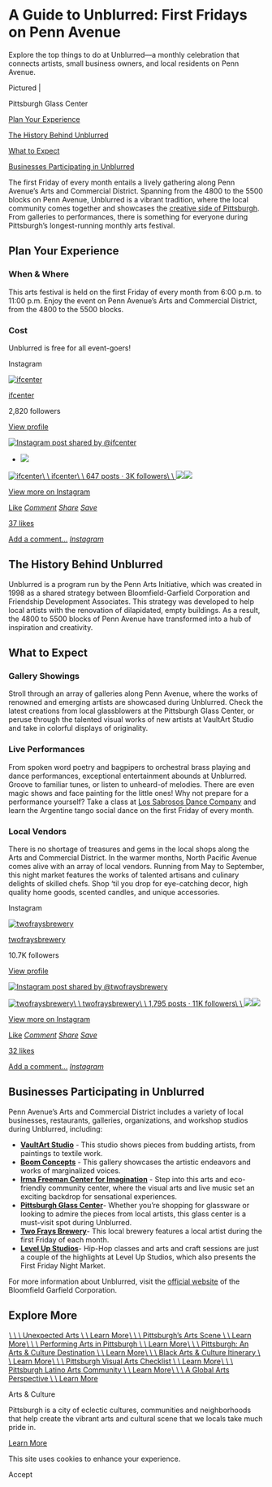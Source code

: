 # A Guide to Unblurred: First Fridays on Penn Avenue

Explore the top things to do at Unblurred—a monthly celebration that connects artists, small business owners, and local residents on Penn Avenue.

Pictured \|

Pittsburgh Glass Center

[Plan Your Experience](https://www.visitpittsburgh.com/blog/unblurred-first-fridays/#jlplan-your-experience)

[The History Behind Unblurred](https://www.visitpittsburgh.com/blog/unblurred-first-fridays/#jlthe-history-behind-unblurred)

[What to Expect](https://www.visitpittsburgh.com/blog/unblurred-first-fridays/#jlwhat-to-expect)

[Businesses Participating in Unblurred](https://www.visitpittsburgh.com/blog/unblurred-first-fridays/#jlbusinesses-participating-in-unblurred)

The first Friday of every month entails a lively gathering along Penn Avenue’s Arts and Commercial District. Spanning from the 4800 to the 5500 blocks on Penn Avenue, Unblurred is a vibrant tradition, where the local community comes together and showcases the [creative side of Pittsburgh](https://www.visitpittsburgh.com/things-to-do/arts-culture/). From galleries to performances, there is something for everyone during Pittsburgh’s longest-running monthly arts festival.

## Plan Your Experience

### When & Where

This arts festival is held on the first Friday of every month from 6:00 p.m. to 11:00 p.m. Enjoy the event on Penn Avenue’s Arts and Commercial District, from the 4800 to the 5500 blocks.

### Cost

Unblurred is free for all event-goers!

Instagram

[![ifcenter](https://scontent-lax3-1.cdninstagram.com/v/t51.2885-19/13402426_1869813743245808_1358278373_a.jpg?stp=dst-jpg_s150x150_tt6&efg=eyJ2ZW5jb2RlX3RhZyI6InByb2ZpbGVfcGljLmRqYW5nby4zMjAuYzIifQ&_nc_ht=scontent-lax3-1.cdninstagram.com&_nc_cat=108&_nc_oc=Q6cZ2QGPapEUidgExH17Ffd8g0W-Ot2u9qZz093K-atU9U_KEvVDYDcCZY92iTLmTzA-S0I&_nc_ohc=HrnqyhSSKr8Q7kNvwEwBDfy&_nc_gid=FkqERW7dJESKjof2aEbW5Q&edm=APs17CUBAAAA&ccb=7-5&oh=00_Aff_pQlG6lO61jjqAs5KCve2RmSWM9M6ouFZ3X-1aUdsfA&oe=68EB2357&_nc_sid=10d13b)](https://www.instagram.com/stories/ifcenter/?utm_source=ig_embed&ig_rid=7c72bf8b-33ba-47cf-b372-c1c9598ba107)

[ifcenter](https://www.instagram.com/ifcenter/?utm_source=ig_embed&ig_rid=7c72bf8b-33ba-47cf-b372-c1c9598ba107)

2,820 followers

[View profile](https://www.instagram.com/ifcenter/?utm_source=ig_embed&ig_rid=7c72bf8b-33ba-47cf-b372-c1c9598ba107)

[![Instagram post shared by @ifcenter](https://scontent-lax3-2.cdninstagram.com/v/t39.30808-6/366940067_18299476159115239_2915264116941599483_n.jpg?stp=dst-jpg_e15_tt6&_nc_ht=scontent-lax3-2.cdninstagram.com&_nc_cat=107&_nc_oc=Q6cZ2QGPapEUidgExH17Ffd8g0W-Ot2u9qZz093K-atU9U_KEvVDYDcCZY92iTLmTzA-S0I&_nc_ohc=ZgnTpw0tlyMQ7kNvwHf10dT&_nc_gid=FkqERW7dJESKjof2aEbW5Q&edm=APs17CUAAAAA&ccb=7-5&oh=00_Afe00MOK8W4gKfSl0kEBznOYrWoHCAJzm5RJ0851dKT0yA&oe=68EB066F&_nc_sid=10d13b)](https://www.instagram.com/p/CvyIVv1MErs/?utm_source=ig_embed&ig_rid=7c72bf8b-33ba-47cf-b372-c1c9598ba107)

- ![](https://scontent-lax3-2.cdninstagram.com/v/t39.30808-6/366940067_18299476159115239_2915264116941599483_n.jpg?stp=dst-jpg_e15_tt6&_nc_ht=scontent-lax3-2.cdninstagram.com&_nc_cat=107&_nc_oc=Q6cZ2QGPapEUidgExH17Ffd8g0W-Ot2u9qZz093K-atU9U_KEvVDYDcCZY92iTLmTzA-S0I&_nc_ohc=ZgnTpw0tlyMQ7kNvwHf10dT&_nc_gid=FkqERW7dJESKjof2aEbW5Q&edm=APs17CUAAAAA&ccb=7-5&oh=00_Afe00MOK8W4gKfSl0kEBznOYrWoHCAJzm5RJ0851dKT0yA&oe=68EB066F&_nc_sid=10d13b)


[![ifcenter](https://scontent-lax3-1.cdninstagram.com/v/t51.2885-19/13402426_1869813743245808_1358278373_a.jpg?stp=dst-jpg_s150x150_tt6&efg=eyJ2ZW5jb2RlX3RhZyI6InByb2ZpbGVfcGljLmRqYW5nby4zMjAuYzIifQ&_nc_ht=scontent-lax3-1.cdninstagram.com&_nc_cat=108&_nc_oc=Q6cZ2QGPapEUidgExH17Ffd8g0W-Ot2u9qZz093K-atU9U_KEvVDYDcCZY92iTLmTzA-S0I&_nc_ohc=HrnqyhSSKr8Q7kNvwEwBDfy&_nc_gid=FkqERW7dJESKjof2aEbW5Q&edm=APs17CUBAAAA&ccb=7-5&oh=00_Aff_pQlG6lO61jjqAs5KCve2RmSWM9M6ouFZ3X-1aUdsfA&oe=68EB2357&_nc_sid=10d13b)\\
\\
ifcenter\\
\\
647 posts · 3K followers\\
\\
![](https://scontent-lax3-2.cdninstagram.com/v/t51.2885-15/469406505_18371785174115239_3543395261829562963_n.jpg?stp=c181.0.529.529a_dst-jpg_e35_s240x240_tt6&efg=eyJ2ZW5jb2RlX3RhZyI6ImltYWdlX3VybGdlbi44OTF4NTI5LnNkci5mNzU3NjEuZGVmYXVsdF9pbWFnZS5jMiJ9&_nc_ht=scontent-lax3-2.cdninstagram.com&_nc_cat=107&_nc_oc=Q6cZ2QGPapEUidgExH17Ffd8g0W-Ot2u9qZz093K-atU9U_KEvVDYDcCZY92iTLmTzA-S0I&_nc_ohc=OBVXjUG0sBcQ7kNvwEzaeJb&_nc_gid=FkqERW7dJESKjof2aEbW5Q&edm=APs17CUBAAAA&ccb=7-5&oh=00_Aff8mEXKphiYMcLe0tWqN-qEwqrn9lMLQexPo3gDlYWkEg&oe=68EB0323&_nc_sid=10d13b)![](https://scontent-lax3-2.cdninstagram.com/v/t51.2885-15/501993345_18397280020115239_3049828850180590534_n.jpg?stp=c0.455.1170.1170a_dst-jpg_e15_s240x240_tt6&efg=eyJ2ZW5jb2RlX3RhZyI6ImltYWdlX3VybGdlbi4xMTcweDIwODAuc2RyLmY3NTc2MS5kZWZhdWx0X2NvdmVyX2ZyYW1lLmMyIn0&_nc_ht=scontent-lax3-2.cdninstagram.com&_nc_cat=107&_nc_oc=Q6cZ2QGPapEUidgExH17Ffd8g0W-Ot2u9qZz093K-atU9U_KEvVDYDcCZY92iTLmTzA-S0I&_nc_ohc=8Hgy9-hUZKsQ7kNvwH-gwt5&_nc_gid=FkqERW7dJESKjof2aEbW5Q&edm=APs17CUBAAAA&ccb=7-5&oh=00_Afct_WXk2Amrxljn1U-OAgDVKRY_ZQIXCg9j8E0FROuHAQ&oe=68EB0C2B&_nc_sid=10d13b)](https://www.instagram.com/ifcenter/?utm_source=ig_embed&ig_rid=7c72bf8b-33ba-47cf-b372-c1c9598ba107)

[View more on Instagram](https://www.instagram.com/ifcenter/?utm_source=ig_embed&ig_rid=7c72bf8b-33ba-47cf-b372-c1c9598ba107)

[Like](https://www.instagram.com/p/CvyIVv1MErs/?utm_source=ig_embed&ig_rid=7c72bf8b-33ba-47cf-b372-c1c9598ba107) [_Comment_](https://www.instagram.com/p/CvyIVv1MErs/?utm_source=ig_embed&ig_rid=7c72bf8b-33ba-47cf-b372-c1c9598ba107) [_Share_](https://www.instagram.com/p/CvyIVv1MErs/?utm_source=ig_embed&ig_rid=7c72bf8b-33ba-47cf-b372-c1c9598ba107) [_Save_](https://www.instagram.com/p/CvyIVv1MErs/?utm_source=ig_embed&ig_rid=7c72bf8b-33ba-47cf-b372-c1c9598ba107)

[37 likes](https://www.instagram.com/p/CvyIVv1MErs/?utm_source=ig_embed&ig_rid=7c72bf8b-33ba-47cf-b372-c1c9598ba107)

[Add a comment...](https://www.instagram.com/p/CvyIVv1MErs/?utm_source=ig_embed&ig_rid=7c72bf8b-33ba-47cf-b372-c1c9598ba107) [_Instagram_](https://www.instagram.com/p/CvyIVv1MErs/?utm_source=ig_embed&ig_rid=7c72bf8b-33ba-47cf-b372-c1c9598ba107)

## The History Behind Unblurred

Unblurred is a program run by the Penn Arts Initiative, which was created in 1998 as a shared strategy between Bloomfield-Garfield Corporation and Friendship Development Associates. This strategy was developed to help local artists with the renovation of dilapidated, empty buildings. As a result, the 4800 to 5500 blocks of Penn Avenue have transformed into a hub of inspiration and creativity.

## What to Expect

### Gallery Showings

Stroll through an array of galleries along Penn Avenue, where the works of renowned and emerging artists are showcased during Unblurred. Check the latest creations from local glassblowers at the Pittsburgh Glass Center, or peruse through the talented visual works of new artists at VaultArt Studio and take in colorful displays of originality.

### Live Performances

From spoken word poetry and bagpipers to orchestral brass playing and dance performances, exceptional entertainment abounds at Unblurred. Groove to familiar tunes, or listen to unheard-of melodies. There are even magic shows and face painting for the little ones! Why not prepare for a performance yourself? Take a class at [Los Sabrosos Dance Company](https://lspgh.com/) and learn the Argentine tango social dance on the first Friday of every month.

### Local Vendors

There is no shortage of treasures and gems in the local shops along the Arts and Commercial District. In the warmer months, North Pacific Avenue comes alive with an array of local vendors. Running from May to September, this night market features the works of talented artisans and culinary delights of skilled chefs. Shop ‘til you drop for eye-catching decor, high quality home goods, scented candles, and unique accessories.

Instagram

[![twofraysbrewery](https://scontent-lax3-1.cdninstagram.com/v/t51.2885-19/461937469_8599254913475662_753100339063961210_n.jpg?stp=dst-jpg_s150x150_tt6&efg=eyJ2ZW5jb2RlX3RhZyI6InByb2ZpbGVfcGljLmRqYW5nby42NDAuYzIifQ&_nc_ht=scontent-lax3-1.cdninstagram.com&_nc_cat=110&_nc_oc=Q6cZ2QGpNpJWvyfAPtXpqlJwH0qkI0yR65xVw9aFY194butwoWB91PNfDG07fOKLfli5HOg&_nc_ohc=WyeJqGsM91kQ7kNvwFakOL8&_nc_gid=9LHsJQF0U3Iv5rWnoMrrYw&edm=APs17CUBAAAA&ccb=7-5&oh=00_Aff7kIzv3aXoetieIWzWlWM4OCmFrCDKXcKvLrxyNK3NCg&oe=68EAF9FC&_nc_sid=10d13b)](https://www.instagram.com/stories/twofraysbrewery/?utm_source=ig_embed&ig_rid=ffe5deda-5382-41b5-9f07-4dbbfd4b0f3f)

[twofraysbrewery](https://www.instagram.com/twofraysbrewery/?utm_source=ig_embed&ig_rid=ffe5deda-5382-41b5-9f07-4dbbfd4b0f3f)

10.7K followers

[View profile](https://www.instagram.com/twofraysbrewery/?utm_source=ig_embed&ig_rid=ffe5deda-5382-41b5-9f07-4dbbfd4b0f3f)

[![Instagram post shared by @twofraysbrewery](https://scontent-lax3-2.cdninstagram.com/v/t39.30808-6/504166070_1348990870559922_6032012230949013663_n.jpg?stp=dst-jpg_e35_s1080x1080_sh0.08_tt6&_nc_ht=scontent-lax3-2.cdninstagram.com&_nc_cat=106&_nc_oc=Q6cZ2QGpNpJWvyfAPtXpqlJwH0qkI0yR65xVw9aFY194butwoWB91PNfDG07fOKLfli5HOg&_nc_ohc=QkyX4ldcukUQ7kNvwHeSiot&_nc_gid=9LHsJQF0U3Iv5rWnoMrrYw&edm=APs17CUAAAAA&ccb=7-5&oh=00_AffYoNrbm_k5XbgIlQ5IQGUJx3jHpOUXPZ3TqGb2G56CYQ&oe=68EB1A74&_nc_sid=10d13b)](https://www.instagram.com/p/DB1ILo9tvjr/?utm_source=ig_embed&ig_rid=ffe5deda-5382-41b5-9f07-4dbbfd4b0f3f)

[![twofraysbrewery](https://scontent-lax3-1.cdninstagram.com/v/t51.2885-19/461937469_8599254913475662_753100339063961210_n.jpg?stp=dst-jpg_s150x150_tt6&efg=eyJ2ZW5jb2RlX3RhZyI6InByb2ZpbGVfcGljLmRqYW5nby42NDAuYzIifQ&_nc_ht=scontent-lax3-1.cdninstagram.com&_nc_cat=110&_nc_oc=Q6cZ2QGpNpJWvyfAPtXpqlJwH0qkI0yR65xVw9aFY194butwoWB91PNfDG07fOKLfli5HOg&_nc_ohc=WyeJqGsM91kQ7kNvwFakOL8&_nc_gid=9LHsJQF0U3Iv5rWnoMrrYw&edm=APs17CUBAAAA&ccb=7-5&oh=00_Aff7kIzv3aXoetieIWzWlWM4OCmFrCDKXcKvLrxyNK3NCg&oe=68EAF9FC&_nc_sid=10d13b)\\
\\
twofraysbrewery\\
\\
1,795 posts · 11K followers\\
\\
![](https://scontent-lax3-2.cdninstagram.com/v/t51.2885-15/561174729_18145346011419337_5256870916316113626_n.jpg?stp=c0.180.1439.1439a_dst-jpg_e35_s240x240_tt6&efg=eyJ2ZW5jb2RlX3RhZyI6ImltYWdlX3VybGdlbi4xNDM5eDE3OTkuc2RyLmY4Mjc4Ny5kZWZhdWx0X2ltYWdlLmMyIn0&_nc_ht=scontent-lax3-2.cdninstagram.com&_nc_cat=101&_nc_oc=Q6cZ2QGpNpJWvyfAPtXpqlJwH0qkI0yR65xVw9aFY194butwoWB91PNfDG07fOKLfli5HOg&_nc_ohc=PFczoGSM-78Q7kNvwFaVTcU&_nc_gid=9LHsJQF0U3Iv5rWnoMrrYw&edm=APs17CUBAAAA&ccb=7-5&oh=00_Aff7aqfYWCzDxkJbrzKbRCKd8hS7I3MipX2H6OLXqI2R0A&oe=68EAF262&_nc_sid=10d13b)![](https://scontent-lax3-2.cdninstagram.com/v/t51.2885-15/539768352_18141279301419337_2484138113712087521_n.jpg?stp=c0.179.1440.1440a_dst-jpg_e35_s240x240_tt6&efg=eyJ2ZW5jb2RlX3RhZyI6ImltYWdlX3VybGdlbi4xNDQweDE3OTkuc2RyLmY4Mjc4Ny5kZWZhdWx0X2ltYWdlLmMyIn0&_nc_ht=scontent-lax3-2.cdninstagram.com&_nc_cat=101&_nc_oc=Q6cZ2QGpNpJWvyfAPtXpqlJwH0qkI0yR65xVw9aFY194butwoWB91PNfDG07fOKLfli5HOg&_nc_ohc=9TovQkWBXvEQ7kNvwH-vIX5&_nc_gid=9LHsJQF0U3Iv5rWnoMrrYw&edm=APs17CUBAAAA&ccb=7-5&oh=00_Afe4rmXsXyQ7mv-sEbDMwMrZnji8uGKROw3GutTtdeyM5A&oe=68EB216C&_nc_sid=10d13b)](https://www.instagram.com/twofraysbrewery/?utm_source=ig_embed&ig_rid=ffe5deda-5382-41b5-9f07-4dbbfd4b0f3f)

[View more on Instagram](https://www.instagram.com/twofraysbrewery/?utm_source=ig_embed&ig_rid=ffe5deda-5382-41b5-9f07-4dbbfd4b0f3f)

[Like](https://www.instagram.com/p/DB1ILo9tvjr/?utm_source=ig_embed&ig_rid=ffe5deda-5382-41b5-9f07-4dbbfd4b0f3f) [_Comment_](https://www.instagram.com/p/DB1ILo9tvjr/?utm_source=ig_embed&ig_rid=ffe5deda-5382-41b5-9f07-4dbbfd4b0f3f) [_Share_](https://www.instagram.com/p/DB1ILo9tvjr/?utm_source=ig_embed&ig_rid=ffe5deda-5382-41b5-9f07-4dbbfd4b0f3f) [_Save_](https://www.instagram.com/p/DB1ILo9tvjr/?utm_source=ig_embed&ig_rid=ffe5deda-5382-41b5-9f07-4dbbfd4b0f3f)

[32 likes](https://www.instagram.com/p/DB1ILo9tvjr/?utm_source=ig_embed&ig_rid=ffe5deda-5382-41b5-9f07-4dbbfd4b0f3f)

[Add a comment...](https://www.instagram.com/p/DB1ILo9tvjr/?utm_source=ig_embed&ig_rid=ffe5deda-5382-41b5-9f07-4dbbfd4b0f3f) [_Instagram_](https://www.instagram.com/p/DB1ILo9tvjr/?utm_source=ig_embed&ig_rid=ffe5deda-5382-41b5-9f07-4dbbfd4b0f3f)

## Businesses Participating in Unblurred

Penn Avenue’s Arts and Commercial District includes a variety of local businesses, restaurants, galleries, organizations, and workshop studios during Unblurred, including:

- **[VaultArt Studio](https://www.vaultartstudio.org/)** \- This studio shows pieces from budding artists, from paintings to textile work.
- **[Boom Concepts](https://www.boomuniverse.co/)** \- This gallery showcases the artistic endeavors and works of marginalized voices.
- **[Irma Freeman Center for Imagination](https://www.irmafreeman.org/)** \- Step into this arts and eco-friendly community center, where the visual arts and live music set an exciting backdrop for sensational experiences.
- [**Pittsburgh Glass Center**](https://www.pittsburghglasscenter.org/)\- Whether you’re shopping for glassware or looking to admire the pieces from local artists, this glass center is a must-visit spot during Unblurred.
- [**Two Frays Brewery**](https://www.twofraysbrewery.com/)\- This local brewery features a local artist during the first Friday of each month.
- [**Level Up Studios**](https://www.leveluppgh.com/firstfriday)\- Hip-Hop classes and arts and craft sessions are just a couple of the highlights at Level Up Studios, which also presents the First Friday Night Market.

For more information about Unblurred, visit the [official website](https://bloomfield-garfield.org/penn-ave/unblurred/#) of the Bloomfield Garfield Corporation.

## Explore More

[![](data:image/svg+xml;charset=utf-8,%3Csvg%20xmlns%3D%27http%3A%2F%2Fwww.w3.org%2F2000%2Fsvg%27%20width%3D%271%27%20height%3D%271%27%20style%3D%27background%3Atransparent%27%2F%3E)\\
\\
\\
Unexpected Arts \\
\\
Learn More](https://www.visitpittsburgh.com/blog/unexpected-arts/)[![](data:image/svg+xml;charset=utf-8,%3Csvg%20xmlns%3D%27http%3A%2F%2Fwww.w3.org%2F2000%2Fsvg%27%20width%3D%271%27%20height%3D%271%27%20style%3D%27background%3Atransparent%27%2F%3E)\\
\\
\\
Pittsburgh’s Arts Scene \\
\\
Learn More](https://www.visitpittsburgh.com/blog/pittsburghs-arts-scene/)[![](data:image/svg+xml;charset=utf-8,%3Csvg%20xmlns%3D%27http%3A%2F%2Fwww.w3.org%2F2000%2Fsvg%27%20width%3D%271%27%20height%3D%271%27%20style%3D%27background%3Atransparent%27%2F%3E)\\
\\
\\
Performing Arts in Pittsburgh \\
\\
Learn More](https://www.visitpittsburgh.com/blog/performing-arts-in-pittsburgh/)[![](data:image/svg+xml;charset=utf-8,%3Csvg%20xmlns%3D%27http%3A%2F%2Fwww.w3.org%2F2000%2Fsvg%27%20width%3D%271%27%20height%3D%271%27%20style%3D%27background%3Atransparent%27%2F%3E)\\
\\
\\
Pittsburgh: An Arts & Culture Destination \\
\\
Learn More](https://www.visitpittsburgh.com/blog/pittsburgh-a-cultural-phenomenon/)[![](data:image/svg+xml;charset=utf-8,%3Csvg%20xmlns%3D%27http%3A%2F%2Fwww.w3.org%2F2000%2Fsvg%27%20width%3D%271%27%20height%3D%271%27%20style%3D%27background%3Atransparent%27%2F%3E)\\
\\
\\
Black Arts & Culture Itinerary \\
\\
Learn More](https://www.visitpittsburgh.com/blog/black-arts-culture-itinerary/)[![](data:image/svg+xml;charset=utf-8,%3Csvg%20xmlns%3D%27http%3A%2F%2Fwww.w3.org%2F2000%2Fsvg%27%20width%3D%271%27%20height%3D%271%27%20style%3D%27background%3Atransparent%27%2F%3E)\\
\\
\\
Pittsburgh Visual Arts Checklist \\
\\
Learn More](https://www.visitpittsburgh.com/blog/pittsburgh-visual-arts-checklist/)[![](data:image/svg+xml;charset=utf-8,%3Csvg%20xmlns%3D%27http%3A%2F%2Fwww.w3.org%2F2000%2Fsvg%27%20width%3D%271%27%20height%3D%271%27%20style%3D%27background%3Atransparent%27%2F%3E)\\
\\
\\
Pittsburgh Latino Arts Community \\
\\
Learn More](https://www.visitpittsburgh.com/blog/pittsburgh-latino-arts-community/)[![](data:image/svg+xml;charset=utf-8,%3Csvg%20xmlns%3D%27http%3A%2F%2Fwww.w3.org%2F2000%2Fsvg%27%20width%3D%271%27%20height%3D%271%27%20style%3D%27background%3Atransparent%27%2F%3E)\\
\\
\\
A Global Arts Perspective \\
\\
Learn More](https://www.visitpittsburgh.com/blog/global-arts-perspective/)

Arts & Culture





Pittsburgh is a city of eclectic cultures, communities and neighborhoods that help create the vibrant arts and cultural scene that we locals take much pride in.

[Learn More](https://www.visitpittsburgh.com/things-to-do/arts-culture/)

This site uses cookies to enhance your experience.



Accept
